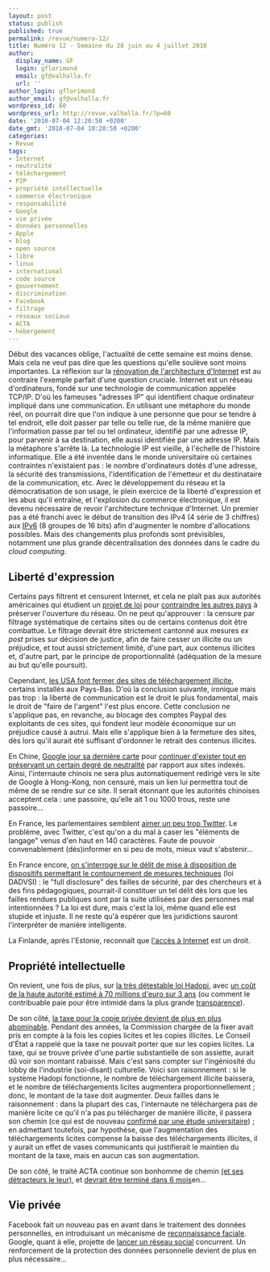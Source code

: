 ```yaml
---
layout: post
status: publish
published: true
permalink: /revue/numero-12/
title: Numéro 12 - Semaine du 28 juin au 4 juillet 2010
author:
  display_name: GF
  login: gflorimond
  email: gf@valhalla.fr
  url: ''
author_login: gflorimond
author_email: gf@valhalla.fr
wordpress_id: 60
wordpress_url: http://revue.valhalla.fr/?p=60
date: '2010-07-04 12:20:50 +0200'
date_gmt: '2010-07-04 10:20:50 +0200'
categories:
- Revue
tags:
- Internet
- neutralité
- téléchargement
- P2P
- propriété intellectuelle
- commerce électronique
- responsabilité
- Google
- vie privée
- données personnelles
- Apple
- blog
- open source
- libre
- linux
- international
- code source
- gouvernement
- discrimination
- Facebook
- filtrage
- réseaux sociaux
- ACTA
- hébergement
---
```

<p>Début des vacances oblige, l'actualité de cette semaine est moins dense. Mais cela ne veut pas dire que les questions qu'elle soulève sont moins importantes. La réflexion sur la <a href="http://www.lemondeinformatique.fr/actualites/lire-des-pistes-pour-renover-le-reseau-internet-31063-page-1.html">rénovation de l'architecture d'Internet</a> est au contraire l'exemple parfait d'une question cruciale. Internet est un réseau d'ordinateurs, fondé sur une technologie de communication appelée TCP/IP. D'où les fameuses "adresses IP" qui identifient chaque ordinateur impliqué dans une communication. En utilisant une métaphore du monde réel, on pourrait dire que l'on indique à une personne que pour se tendre à tel endroit, elle doit passer par telle ou telle rue, de la même manière que l'information passe par tel ou tel ordinateur, identifié par une adresse IP, pour parvenir à sa destination, elle aussi identifiée par une adresse IP. Mais la métaphore s'arrête là.  La technologie IP est vieille, à l'échelle de l'histoire informatique. Elle a été inventée dans le monde universitaire où certaines contraintes n'existaient pas : le nombre d'ordinateurs dotés d'une adresse, la sécurité des transmissions, l'identification de l'émetteur et du destinataire de la communication, etc. Avec le développement du réseau et la démocratisation de son usage, le plein exercice de la liberté d'expression et les abus qu'il entraîne, et l'explosion du commerce électronique, il est devenu nécessaire de revoir l'architecture technique d'Internet. Un premier pas a été franchi avec le début de transition des IPv4 (4 série de 3 chiffres) aux <a href="http://fr.wikipedia.org/wiki/Ipv6">IPv6</a> (8 groupes de 16 bits) afin d'augmenter le nombre d'allocations possibles. Mais des changements plus profonds sont prévisibles, notamment une plus grande décentralisation des données dans le cadre du <i>cloud computing</i>.</p>
<h2>Liberté d'expression</h2>
<p>Certains pays filtrent et censurent Internet, et cela ne plaît pas aux autorités américaines qui étudient un <a href="http://lofgren.house.gov/images/stories/internet_summary.pdf">projet de loi</a> pour <a href="http://www.numerama.com/magazine/16152-usa-vers-une-loi-pour-empecher-les-autres-pays-de-filtrer-internet.html">contraindre les autres pays</a> à préserver l'ouverture du réseau. On ne peut qu'approuver : la censure par filtrage systématique de certains sites ou de certains contenus doit être combattue. Le filtrage devrait être strictement cantonné aux mesures <i>ex post</i> prises sur décision de justice, afin de faire cesser un illicite ou un préjudice, et tout aussi strictement limité, d'une part, aux contenus illicites et, d'autre part, par le principe de proportionnalité (adéquation de la mesure au but qu'elle poursuit). </p>
<p>Cependant, <a href="http://www.clubic.com/antivirus-securite-informatique/virus-hacker-piratage/piratage-informatique/actualite-350476-sites-pirates-tombent-coups-justice.html">les USA font fermer des sites de téléchargement illicite</a>, certains installés aux Pays-Bas. D'où la conclusion suivante, ironique mais pas trop : la liberté de communication est le droit le plus fondamental, mais le droit de "faire de l'argent" l'est plus encore. Cette conclusion ne s'applique pas, en revanche, au blocage des comptes Paypal des exploitants de ces sites, qui fondent leur modèle économique sur un préjudice causé à autrui. Mais elle s'applique bien à la fermeture des sites, dès lors qu'il aurait été suffisant d'ordonner le retrait des contenus illicites.</p>
<p>En Chine, <a href="http://www.numerama.com/magazine/16104-google-tente-une-nouvelle-approche-pour-ne-pas-etre-expulse-de-chine.html">Google jour sa dernière carte</a> pour <a href="http://www.lemondeinformatique.fr/actualites/lire-google-revient-en-chine-pour-garder-sa-licence-commerciale-31042.html">continuer d'exister tout en préservant un certain degré de neutralité</a> par rapport aux sites indexés. Ainsi, l'internaute chinois ne sera plus automatiquement redirigé vers le site de Google à Hong-Kong, non censuré, mais un lien lui permettra tout de même de se rendre sur ce site. Il serait étonnant que les autorités chinoises acceptent cela : une passoire, qu'elle ait 1 ou 1000 trous, reste une passoire...</p>
<p>En France, les parlementaires semblent <a href="http://pro.clubic.com/blog-forum-reseaux-sociaux/twitter/actualite-350616-assemblee-convoque-deputes-twitteurs.html">aimer un peu trop Twitter</a>. Le problème, avec Twitter, c'est qu'on a du mal à caser les "éléments de langage" venus d'en haut en 140 caractères. Faute de pouvoir convenablement (dés)informer en si peu de mots, mieux vaut s'abstenir...</p>
<p>En France encore, <a href="http://www.pcinpact.com/actu/news/58039-florence-foraud-full-disclosure-faille.htm">on s'interroge sur le délit de mise à disposition de dispositifs permettant le contournement de mesures techniques</a> (loi DADVSI) : le "full disclosure" des failles de sécurité, par des chercheurs et à des fins pédagogiques, pourrait-il constituer un tel délit dès lors que les failles rendues publiques sont par la suite utilisées par des personnes mal intentionnées ? La loi est dure, mais c'est la loi, même quand elle est stupide et injuste. Il ne reste qu'à espérer que les juridictions sauront l'interpréter de manière intelligente.</p>
<p>La Finlande, après l'Estonie, reconnaît que <a href="http://linuxfr.org/2010/07/02/27085.html">l'accès à Internet</a> est un droit.</p>
<h2>Propriété intellectuelle</h2>
<p>On revient, une fois de plus, sur <a href="http://www.numerama.com/magazine/16141-hadopi-il-faut-arreter-de-construire-la-ruineuse-ligne-maginot.html">la très détestable loi Hadopi</a>, avec <a href="http://pro.clubic.com/legislation-loi-internet/hadopi/actualite-350460-prix-hadopi.html">un coût de la haute autorité estimé à 70 millions d'euro sur 3 ans</a> (ou comment le contribuable paie pour être intimidé dans la plus grande <a href="http://www.pcinpact.com/actu/news/57921-hadopi-cada-emuneration-salaire-walter.htm">transparence</a>).</p>
<p>De son côté, <a href="http://www.pcinpact.com/actu/news/57915-hadopi-copie-privee-fai-taxe.htm">la taxe pour la copie privée devient de plus en plus abominable</a>. Pendant des années, la Commission chargée de la fixer avait pris en compte à la fois les copies licites et les copies illicites. Le Conseil d'État a rappelé que la taxe ne pouvait porter que sur les copies licites. La taxe, qui se trouve privée d'une partie substantielle de son assiette, aurait dû voir son montant rabaissé. Mais c'est sans compter sur l'ingéniosité du lobby de l'industrie (soi-disant) culturelle. Voici son raisonnement : si le système Hadopi fonctionne, le nombre de téléchargement illicite baissera, et le nombre de téléchargements licites augmentera proportionnellement ; donc, le montant de la taxe doit augmenter. Deux failles dans le raisonnement : dans la plupart des cas, l'internaute ne téléchargera pas de manière licite ce qu'il n'a pas pu télécharger de manière illicite, il passera son chemin (ce qui est de nouveau <a href="http://www.pcinpact.com/actu/news/57934-partage-fichiers-musique-creativite-ventes.htm">confirmé par une étude universitaire</a>) ; en admettant toutefois, par hypothèse, que l'augmentation des téléchargements licites compense la baisse des téléchargements illicites, il y aurait un effet de vases communicants qui justifierait le maintien du montant de la taxe, mais en aucun cas son augmentation.</p>
<p>De son côté, le traité ACTA continue son bonhomme de chemin <a href="http://www.laquadrature.net/fr/acta-urgence-a-repenser-brevets-et-droit-dauteur-lettre-ouverte">(et ses détracteurs le leur)</a>, et <a href="http://arstechnica.com/tech-policy/news/2010/07/acta-slouches-on-will-be-final-within-6-months.ars">devrait être terminé dans 6 mois</a><span class="lang">en</a>...</p>
<h2>Vie privée</h2>
<p>Facebook fait un nouveau pas en avant dans le traitement des données personnelles, en introduisant un mécanisme de <a href="http://pro.clubic.com/blog-forum-reseaux-sociaux/facebook/actualite-350764-facebook-introduit-reconnaissance-faciale.html">reconnaissance faciale</a>. Google, quant à elle, projette de <a href="http://www.pcinpact.com/actu/news/57954-google-me-rumeur-kevin-rose-facebook-adam-dangelo.htm">lancer un réseau social</a> concurrent. Un renforcement de la protection des données personnelle devient de plus en plus nécessaire...</p>
